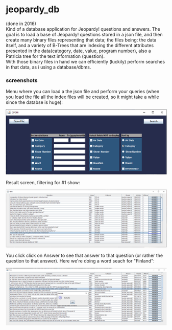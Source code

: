 # jeopardy_db

(done in 2016)  
Kind of a database application for Jeopardy! questions and answers. The goal is to load a base of Jeopardy! questions stored
in a json file, and then create many binary files representing that data; the files being: the data itself, and a variety of
B-Trees that are indexing the different attributes presented in the data(category, date, value, program number),
also a Patricia tree for the text information (question).  
With those binary files in hand we can efficiently (luckily) perform searches in that data, as i using a database/dbms.

### screenshots

Menu where you can load a the json file and perform your queries (when you load the file all the index files will be created, so it might take a while since the databse is huge):

![Alt text](screenshots/menu.png?raw=true "Menu")

Result screen, filtering for #1 show:

![Alt text](screenshots/list.png?raw=true "Result List")

You click click on Answer to see that answer to that question (or rather the question to that answer). Here we're doing a word seach for "Finland":

![Alt text](screenshots/finland.png?raw=true "Finland")
